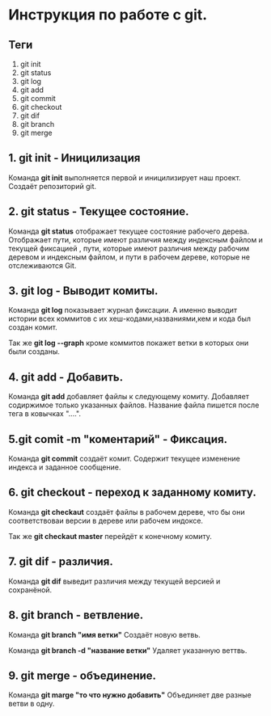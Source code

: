 # Инструкция по работе с git.

## Теги
1. git init
2. git status
3. git log
4. git add
5. git commit
6. git checkout
7. git dif
8. git branch
9. git merge

## 1. git init - Иницилизация
Команда **git init** выполняется первой и иницилизирует наш проект. Создаёт репозиторий git.

## 2. git status - Текущее состояние.
Команда **git status** отображает текущее состояние рабочего дерева. Отображает пути, которые имеют различия между индексным файлом и текущей фиксацией , пути, которые имеют различия между рабочим деревом и индексным файлом, и пути в рабочем дереве, которые не отслеживаются Git.

## 3. git log - Выводит комиты.
Команда **git log** показывает журнал фиксации. А именно выводит истории всех коммитов с их хеш-кодами,названиями,кем и кода был создан комит. 

Так же **git log --graph** кроме коммитов покажет ветки в которых они были созданы.

## 4. git add - Добавить.
Команда **git add** добавляет файлы к следующему комиту. Добавляет содиржимое только указанных файлов. Название файла пишется после тега в ковычках "....".

## 5.git comit -m "коментарий" - Фиксация.
Команда **git commit** создаёт комит. Содержит текущее изменение индекса и заданное сообщение.

## 6. git checkout - переход к заданному комиту.
Команда **git checkaut** создаёт файлы в рабочем дереве, что бы они соответствоваи версии в дереве или рабочем индоксе. 

Так же **git checkaut master** перейдёт к конечному комиту.

## 7. git dif - различия.
Команда **git dif** выведит различия между текущей версией и сохранёной.

## 8. git branch -  ветвление.
Команда **git branch "имя ветки"** Создаёт новую ветвь.

Команда **git branch -d "название ветки"** Удаляет указанную веттвь.

## 9. git merge - объединение.
Команда **git marge "то что нужно добавить"** Объединяет две разные ветви в одну. 

